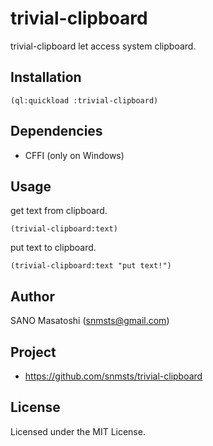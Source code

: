 # trivial-clipboard

trivial-clipboard let access system clipboard.

## Installation

```
(ql:quickload :trivial-clipboard)
```

## Dependencies
- CFFI (only on Windows)


## Usage

get text from clipboard.

```
(trivial-clipboard:text)
```

put text to clipboard.

```
(trivial-clipboard:text "put text!")
```

## Author
SANO Masatoshi (snmsts@gmail.com)

## Project
 * https://github.com/snmsts/trivial-clipboard

## License
Licensed under the MIT License.
